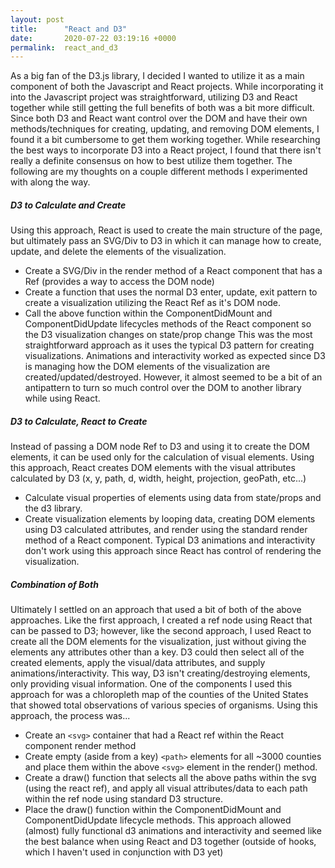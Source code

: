 ```yaml
---
layout: post
title:      "React and D3"
date:       2020-07-22 03:19:16 +0000
permalink:  react_and_d3
---
```


As a big fan of the D3.js library, I decided I wanted to utilize it as a main component of both the Javascript and React projects. While incorporating it into the Javascript project was straightforward, utilizing D3 and React together while still getting the full benefits of both was a bit more difficult. Since both D3 and React want control over the DOM and have their own methods/techniques for creating, updating, and removing DOM elements, I found it a bit cumbersome to get them working together. While researching the best ways to incorporate D3 into a React project, I found that there isn't really a definite consensus on how to best utilize them together. The following are my thoughts on a couple different methods I experimented with along the way.

##### D3 to Calculate and Create
Using this approach, React is used to create the main structure of the page, but ultimately pass an SVG/Div to D3 in which it can manage how to create, update, and delete the elements of the visualization.
 * Create a SVG/Div in the render method of a React component that has a Ref (provides a way to access the DOM node) 
 * Create a function that uses the normal D3 enter, update, exit pattern to create a visualization utilizing the React Ref as it's DOM node.
 * Call the above function within the ComponentDidMount and ComponentDidUpdate lifecycles methods of the React component so the D3 visualization changes on state/prop change
This was the most straightforward approach as it uses the typical D3 pattern for creating visualizations. Animations and interactivity worked as expected since D3 is managing how the DOM elements of the visualization are created/updated/destroyed. However, it almost seemed to be a bit of an antipattern to turn so much control over the DOM to another library while using React.
 
##### D3 to Calculate, React to Create
Instead of passing a DOM node Ref to D3 and using it to create the DOM elements, it can be used only for the calculation of visual elements. Using this approach, React creates DOM elements with the visual attributes calculated by D3 (x, y, path, d, width, height, projection, geoPath, etc...)
 * Calculate visual properties of elements using data from state/props and the d3 library.
 * Create visualization elements by looping data, creating DOM elements using D3 calculated attributes, and render using the standard render method of a React component.
Typical D3 animations and interactivity don't work using this approach since React has control of rendering the visualization.

##### Combination of Both
Ultimately I settled on an approach that used a bit of both of the above approaches. Like the first approach, I created a ref node using React that can be passed to D3; however, like the second approach, I used React to create all the DOM elements for the visualization, just without giving the elements any attributes other than a key. D3 could then select all of the created elements, apply the visual/data attributes, and supply animations/interactivity. This way, D3 isn't creating/destroying elements, only providing visual information. One of the components I used this approach for was a chloropleth map of the counties of the United States that showed total observations of various species of organisms. Using this approach, the process was...
 * Create an ```<svg>``` container that had a React ref within the React component render method
 * Create empty (aside from a key) ```<path>``` elements for all ~3000 counties and place them within the above ```<svg>``` element in the render() method.
 * Create a draw() function that selects all the above paths within the svg (using the react ref), and apply all visual attributes/data to each path within the ref node using standard D3 structure.
 * Place the draw() function within the ComponentDidMount and ComponentDidUpdate lifecycle methods.
This approach allowed (almost) fully functional d3 animations and interactivity and seemed like the best balance when using React and D3 together (outside of hooks, which I haven't used in conjunction with D3 yet)
